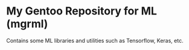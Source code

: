 # My Gentoo Repository for ML (mgrml)

Contains some ML libraries and utilities such as Tensorflow, Keras, etc.
